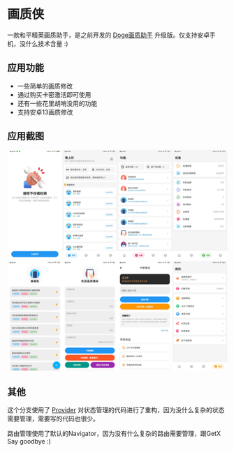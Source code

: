 # 画质侠

一款和平精英画质助手，是之前开发的 [Doge画质助手](https://github.com/shinexoh/dogehzzs) 升级版。仅支持安卓手机，没什么技术含量 :)

## 应用功能

* 一些简单的画质修改
* 通过购买卡密激活即可使用
* 还有一些花里胡哨没用的功能
* 支持安卓13画质修改

## 应用截图
![应用截图1](./docs/screen1.png)
![应用截图2](./docs/screen2.png)

## 其他

这个分支使用了 [Provider](https://pub.dev/packages/provider) 对状态管理的代码进行了重构，因为没什么复杂的状态需要管理，需要写的代码也很少。

路由管理使用了默认的Navigator，因为没有什么复杂的路由需要管理，跟GetX Say goodbye :)
